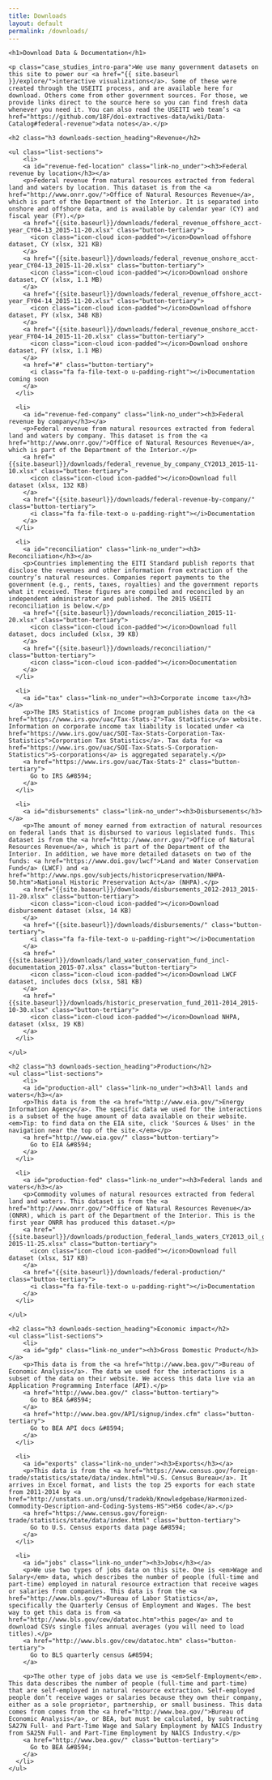 ```yaml
---
title: Downloads
layout: default
permalink: /downloads/
---
```



<div class="container-outer container-padded">

  <article class="container-left-7 downloads">

    <h1>Download Data & Documentation</h1>

    <p class="case_studies_intro-para">We use many government datasets on this site to power our <a href="{{ site.baseurl }}/explore/">interactive visualizations</a>. Some of these were created through the USEITI process, and are available here for download. Others come from other government sources. For those, we provide links direct to the source here so you can find fresh data whenever you need it. You can also read the USEITI web team’s <a href="https://github.com/18F/doi-extractives-data/wiki/Data-Catalog#federal-revenue">data notes</a>.</p>

    <h2 class="h3 downloads-section_heading">Revenue</h2>

    <ul class="list-sections">
    	<li>
        <a id="revenue-fed-location" class="link-no_under"><h3>Federal revenue by location</h3></a>
        <p>Federal revenue from natural resources extracted from federal land and waters by location. This dataset is from the <a href="http://www.onrr.gov/">Office of Natural Resources Revenue</a>, which is part of the Department of the Interior. It is separated into onshore and offshore data, and is available by calendar year (CY) and fiscal year (FY).</p>
        <a href="{{site.baseurl}}/downloads/federal_revenue_offshore_acct-year_CY04-13_2015-11-20.xlsx" class="button-tertiary">
          <icon class="icon-cloud icon-padded"></icon>Download offshore dataset, CY (xlsx, 321 KB)
        </a>
        <a href="{{site.baseurl}}/downloads/federal_revenue_onshore_acct-year_CY04-13_2015-11-20.xlsx" class="button-tertiary">
          <icon class="icon-cloud icon-padded"></icon>Download onshore dataset, CY (xlsx, 1.1 MB)
        </a>
        <a href="{{site.baseurl}}/downloads/federal_revenue_offshore_acct-year_FY04-14_2015-11-20.xlsx" class="button-tertiary">
          <icon class="icon-cloud icon-padded"></icon>Download offshore dataset, FY (xlsx, 348 KB)
        </a>
        <a href="{{site.baseurl}}/downloads/federal_revenue_onshore_acct-year_FY04-14_2015-11-20.xlsx" class="button-tertiary">
          <icon class="icon-cloud icon-padded"></icon>Download onshore dataset, FY (xlsx, 1.1 MB)
        </a>
        <a href="#" class="button-tertiary">
          <i class="fa fa-file-text-o u-padding-right"></i>Documentation coming soon
        </a>
      </li>

      <li>
        <a id="revenue-fed-company" class="link-no_under"><h3>Federal revenue by company</h3></a>
        <p>Federal revenue from natural resources extracted from federal land and waters by company. This dataset is from the <a href="http://www.onrr.gov/">Office of Natural Resources Revenue</a>, which is part of the Department of the Interior.</p>
        <a href="{{site.baseurl}}/downloads/federal_revenue_by_company_CY2013_2015-11-10.xlsx" class="button-tertiary">
          <icon class="icon-cloud icon-padded"></icon>Download full dataset (xlsx, 132 KB)
        </a>
        <a href="{{site.baseurl}}/downloads/federal-revenue-by-company/" class="button-tertiary">
          <i class="fa fa-file-text-o u-padding-right"></i>Documentation
        </a>
      </li>

      <li>
        <a id="reconciliation" class="link-no_under"><h3> Reconciliation</h3></a>
        <p>Countries implementing the EITI Standard publish reports that disclose the revenues and other information from extraction of the country’s natural resources. Companies report payments to the government (e.g., rents, taxes, royalties) and the government reports what it received. These figures are compiled and reconciled by an independent administrator and published. The 2015 USEITI reconciliation is below.</p>
        <a href="{{site.baseurl}}/downloads/reconciliation_2015-11-20.xlsx" class="button-tertiary">
          <icon class="icon-cloud icon-padded"></icon>Download full dataset, docs included (xlsx, 39 KB)
        </a>
        <a href="{{site.baseurl}}/downloads/reconciliation/" class="button-tertiary">
          <icon class="icon-cloud icon-padded"></icon>Documentation
        </a>
      </li>

      <li>
        <a id="tax" class="link-no_under"><h3>Corporate income tax</h3></a>
        <p>The IRS Statistics of Income program publishes data on the <a href="https://www.irs.gov/uac/Tax-Stats-2">Tax Statistics</a> website. Information on corporate income tax liability is located under <a href="https://www.irs.gov/uac/SOI-Tax-Stats-Corporation-Tax-Statistics">Corporation Tax Statistics</a>. Tax data for <a href="https://www.irs.gov/uac/SOI-Tax-Stats-S-Corporation-Statistics">S-corporations</a> is aggregated separately.</p>
        <a href="https://www.irs.gov/uac/Tax-Stats-2" class="button-tertiary">
          Go to IRS &#8594;
        </a>
      </li>

      <li>
        <a id="disbursements" class="link-no_under"><h3>Disbursements</h3></a>
        <p>The amount of money earned from extraction of natural resources on federal lands that is disbursed to various legislated funds. This dataset is from the <a href="http://www.onrr.gov/">Office of Natural Resources Revenue</a>, which is part of the Department of the Interior. In addition, we have more detailed datasets on two of the funds: <a href="https://www.doi.gov/lwcf">Land and Water Conservation Fund</a> (LWCF) and <a href="http://www.nps.gov/subjects/historicpreservation/NHPA-50.htm">National Historic Preservation Act</a> (NHPA).</p>
        <a href="{{site.baseurl}}/downloads/disbursements_2012-2013_2015-11-20.xlsx" class="button-tertiary">
          <icon class="icon-cloud icon-padded"></icon>Download disbursement dataset (xlsx, 14 KB)
        </a>
        <a href="{{site.baseurl}}/downloads/disbursements/" class="button-tertiary">
          <i class="fa fa-file-text-o u-padding-right"></i>Documentation
        </a>
        <a href="{{site.baseurl}}/downloads/land_water_conservation_fund_incl-documentation_2015-07.xlsx" class="button-tertiary">
          <icon class="icon-cloud icon-padded"></icon>Download LWCF dataset, includes docs (xlsx, 581 KB)
        </a>
        <a href="{{site.baseurl}}/downloads/historic_preservation_fund_2011-2014_2015-10-30.xlsx" class="button-tertiary">
          <icon class="icon-cloud icon-padded"></icon>Download NHPA, dataset (xlsx, 19 KB)
        </a>
      </li>

    </ul>

    <h2 class="h3 downloads-section_heading">Production</h2>
    <ul class="list-sections">
    	<li>
        <a id="production-all" class="link-no_under"><h3>All lands and waters</h3></a>
        <p>This data is from the <a href="http://www.eia.gov/">Energy Information Agency</a>. The specific data we used for the interactions is a subset of the huge amount of data available on their website. <em>Tip: to find data on the EIA site, click 'Sources & Uses' in the navigation near the top of the site.</em></p>
        <a href="http://www.eia.gov/" class="button-tertiary">
          Go to EIA &#8594;
        </a>
      </li>

      <li>
        <a id="production-fed" class="link-no_under"><h3>Federal lands and waters</h3></a>
        <p>Commodity volumes of natural resources extracted from federal land and waters. This dataset is from the <a href="http://www.onrr.gov/">Office of Natural Resources Revenue</a> (ONRR), which is part of the Department of the Interior. This is the first year ONRR has produced this dataset.</p>
        <a href="{{site.baseurl}}/downloads/production_federal_lands_waters_CY2013_oil_gas_solids-2015-11-25.xlsx" class="button-tertiary">
          <icon class="icon-cloud icon-padded"></icon>Download full dataset (xlsx, 517 KB)
        </a>
        <a href="{{site.baseurl}}/downloads/federal-production/" class="button-tertiary">
          <i class="fa fa-file-text-o u-padding-right"></i>Documentation
        </a>
      </li>

    </ul>

    <h2 class="h3 downloads-section_heading">Economic impact</h2>
    <ul class="list-sections">
    	<li>
        <a id="gdp" class="link-no_under"><h3>Gross Domestic Product</h3></a>
        <p>This data is from the <a href="http://www.bea.gov/">Bureau of Economic Analysis</a>. The data we used for the interactions is a subset of the data on their website. We access this data live via an Application Programming Interface (API).</p>
        <a href="http://www.bea.gov/" class="button-tertiary">
          Go to BEA &#8594;
        </a>
        <a href="http://www.bea.gov/API/signup/index.cfm" class="button-tertiary">
          Go to BEA API docs &#8594;
        </a>
      </li>

      <li>
        <a id="exports" class="link-no_under"><h3>Exports</h3></a>
        <p>This data is from the <a href="https://www.census.gov/foreign-trade/statistics/state/data/index.html">U.S. Census Bureau</a>. It arrives in Excel format, and lists the top 25 exports for each state from 2011-2014 by <a href="http://unstats.un.org/unsd/tradekb/Knowledgebase/Harmonized-Commodity-Description-and-Coding-Systems-HS">HS6 code</a>.</p>
        <a href="https://www.census.gov/foreign-trade/statistics/state/data/index.html" class="button-tertiary">
          Go to U.S. Census exports data page &#8594;
        </a>
      </li>

      <li>
        <a id="jobs" class="link-no_under"><h3>Jobs</h3></a>
        <p>We use two types of jobs data on this site. One is <em>Wage and Salary</em> data, which describes the number of people (full-time and part-time) employed in natural resource extraction that receive wages or salaries from companies. This data is from the <a href="http://www.bls.gov/">Bureau of Labor Statistics</a>, specifically the Quarterly Census of Employment and Wages. The best way to get this data is from <a href="http://www.bls.gov/cew/datatoc.htm">this page</a> and to download CSVs single files annual averages (you will need to load titles).</p>
        <a href="http://www.bls.gov/cew/datatoc.htm" class="button-tertiary">
          Go to BLS quarterly census &#8594;
        </a>

        <p>The other type of jobs data we use is <em>Self-Employment</em>. This data describes the number of people (full-time and part-time) that are self-employed in natural resource extraction. Self-employed people don’t receive wages or salaries because they own their company, either as a sole proprietor, partnership, or small business. This data comes from comes from the <a href="http://www.bea.gov/">Bureau of Economic Analysis</a>, or BEA, but must be calculated, by subtracting SA27N Full- and Part-Time Wage and Salary Employment by NAICS Industry from SA25N Full- and Part-Time Employment by NAICS Industry.</p>
        <a href="http://www.bea.gov/" class="button-tertiary">
          Go to BEA &#8594;
        </a>
      </li>
    </ul>

  </article>

</div>
